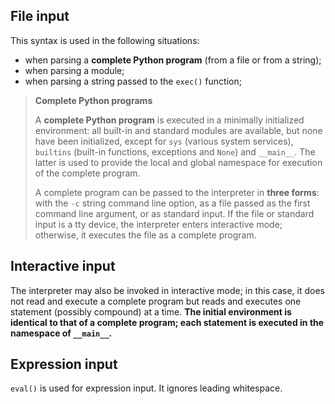 ## File input

This syntax is used in the following situations:

- when parsing a **complete Python program** (from a file or from a string);
- when parsing a module;
- when parsing a string passed to the `exec()` function;

> **Complete Python programs**
> 
> A **complete Python program** is executed in a minimally initialized environment: all built-in and standard modules are available, but none have been initialized, except for `sys` (various system services), `builtins` (built-in functions, exceptions and `None`) and `__main__`. The latter is used to provide the local and global namespace for execution of the complete program.
> 
> A complete program can be passed to the interpreter in **three forms**: with the `-c` string command line option, as a file passed as the first command line argument, or as standard input. If the file or standard input is a tty device, the interpreter enters interactive mode; otherwise, it executes the file as a complete program.

## Interactive input

The interpreter may also be invoked in interactive mode; in this case, it does not read and execute a complete program but reads and executes one statement (possibly compound) at a time. **The initial environment is identical to that of a complete program; each statement is executed in the namespace of `__main__`.**

## Expression input

`eval()` is used for expression input. It ignores leading whitespace.
